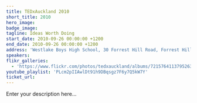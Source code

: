 ```yaml
---
title: TEDxAuckland 2010
short_title: 2010
hero_image:
badge_image:
tagline: Ideas Worth Doing
start_date: 2010-09-26 00:00:00 +1200
end_date: 2010-09-26 00:00:00 +1200
address: 'Westlake Boys High School, 30 Forrest Hill Road, Forrest Hill, Auckland 0620'
speakers:
flikr_galleries:
  - 'https://www.flickr.com/photos/tedxauckland/albums/72157641137952633'
youtube_playlist: 'PLcm2pIIAwlDt91h9DBqsgz7F6y7Q5kW7Y'
ticket_url:
---
```


Enter your description here…
